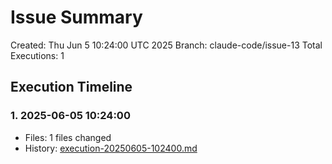 # Issue Summary

Created: Thu Jun  5 10:24:00 UTC 2025
Branch: claude-code/issue-13
Total Executions: 1

## Execution Timeline

### 1. 2025-06-05 10:24:00
- Files: 1 files changed
- History: [execution-20250605-102400.md](./history/execution-20250605-102400.md)
